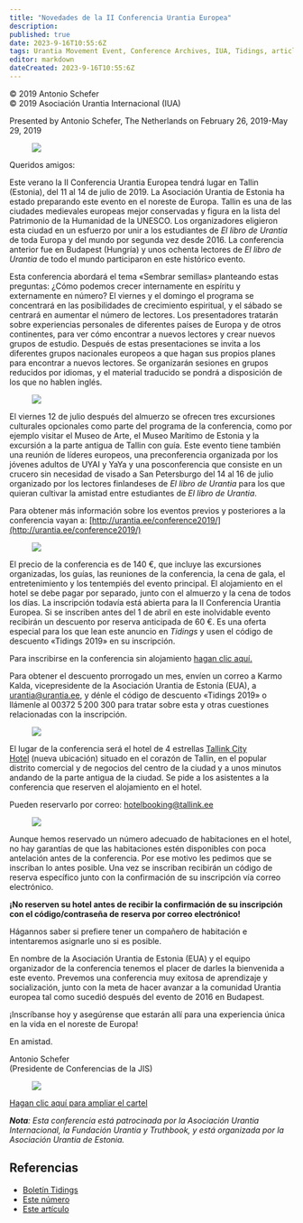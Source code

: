 ```yaml
---
title: "Novedades de la II Conferencia Urantia Europea"
description: 
published: true
date: 2023-9-16T10:55:6Z
tags: Urantia Movement Event, Conference Archives, IUA, Tidings, article
editor: markdown
dateCreated: 2023-9-16T10:55:6Z
---
```


<p class="v-card v-sheet theme--light gray lighten-3 px-2">© 2019 Antonio Schefer<br>© 2019 Asociación Urantia Internacional (IUA)</p>


Presented by Antonio Schefer, The Netherlands on February 26, 2019-May 29, 2019

<figure id="Figure_1" class="image urantiapedia image-style-align-left">
<img src="/image/article/IUA_Tidings/Sowing-Seeds-white-background-300x355.jpg">
</figure>

Queridos amigos:

Este verano la II Conferencia Urantia Europea tendrá lugar en Tallin (Estonia), del 11 al 14 de julio de 2019. La Asociación Urantia de Estonia ha estado preparando este evento en el noreste de Europa. Tallin es una de las ciudades medievales europeas mejor conservadas y figura en la lista del Patrimonio de la Humanidad de la UNESCO. Los organizadores eligieron esta ciudad en un esfuerzo por unir a los estudiantes de _El libro de Urantia_ de toda Europa y del mundo por segunda vez desde 2016. La conferencia anterior fue en Budapest (Hungría) y unos ochenta lectores de _El libro de Urantia_ de todo el mundo participaron en este histórico evento.

Esta conferencia abordará el tema «Sembrar semillas» planteando estas preguntas: ¿Cómo podemos crecer internamente en espíritu y externamente en número? El viernes y el domingo el programa se concentrará en las posibilidades de crecimiento espiritual, y el sábado se centrará en aumentar el número de lectores. Los presentadores tratarán sobre experiencias personales de diferentes países de Europa y de otros continentes, para ver cómo encontrar a nuevos lectores y crear nuevos grupos de estudio. Después de estas presentaciones se invita a los diferentes grupos nacionales europeos a que hagan sus propios planes para encontrar a nuevos lectores. Se organizarán sesiones en grupos reducidos por idiomas, y el material traducido se pondrá a disposición de los que no hablen inglés.

<figure id="Figure_2" class="image urantiapedia">
<img src="/image/article/IUA_Tidings/Tallinn-Old-Town-towers-square-e1550528093481.jpg">
</figure>

El viernes 12 de julio después del almuerzo se ofrecen tres excursiones culturales opcionales como parte del programa de la conferencia, como por ejemplo visitar el Museo de Arte, el Museo Marítimo de Estonia y la excursión a la parte antigua de Tallin con guía. Este evento tiene también una reunión de líderes europeos, una preconferencia organizada por los jóvenes adultos de UYAI y YaYa y una posconferencia que consiste en un crucero sin necesidad de visado a San Petersburgo del 14 al 16 de julio organizado por los lectores finlandeses de _El libro de Urantia_ para los que quieran cultivar la amistad entre estudiantes de _El libro de Urantia_.

Para obtener más información sobre los eventos previos y posteriores a la conferencia vayan a: [http://urantia.ee/conference2019/](http://urantia.ee/conference2019/)

<figure id="Figure_3" class="image urantiapedia">
<img src="/image/article/IUA_Tidings/Conference-Room-2-Tallink-City-Hotel-706x484.jpg">
</figure>

El precio de la conferencia es de 140 €, que incluye las excursiones organizadas, los guías, las reuniones de la conferencia, la cena de gala, el entretenimiento y los tentempiés del evento principal. El alojamiento en el hotel se debe pagar por separado, junto con el almuerzo y la cena de todos los días. La inscripción todavía está abierta para la II Conferencia Urantia Europea. Si se inscriben antes del 1 de abril en este inolvidable evento recibirán un descuento por reserva anticipada de 60 €. Es una oferta especial para los que lean este anuncio en _Tidings_ y usen el código de descuento «Tidings 2019» en su inscripción.

Para inscribirse en la conferencia sin alojamiento [hagan clic aquí.](http://urantia.ee/conference2019/registration/)

Para obtener el descuento prorrogado un mes, envíen un correo a Karmo Kalda, vicepresidente de la Asociación Urantia de Estonia (EUA), a [urantia@urantia.ee](mailto:pr@urantia.ee), y dénle el código de descuento «Tidings 2019» o llámenle al 00372 5 200 300 para tratar sobre esta y otras cuestiones relacionadas con la inscripción.

<figure id="Figure_4" class="image urantiapedia image-style-align-right">
<img src="/image/article/IUA_Tidings/2-Front-View-Tallink-City-Hotel-300x206.jpg">
</figure>

El lugar de la conferencia será el hotel de 4 estrellas [Tallink City Hotel](https://www.tallinkhotels.com/tallink-city-hotel) (nueva ubicación) situado en el corazón de Tallin, en el popular distrito comercial y de negocios del centro de la ciudad y a unos minutos andando de la parte antigua de la ciudad. Se pide a los asistentes a la conferencia que reserven el alojamiento en el hotel.

Pueden reservarlo por correo: [hotelbooking@tallink.ee](mailto:hotelbooking@tallink.ee)

<figure id="Figure_5" class="image urantiapedia image-style-align-left">
<img src="/image/article/IUA_Tidings/Twin-Room-City-Hotel-300x206.jpg">
</figure>

Aunque hemos reservado un número adecuado de habitaciones en el hotel, no hay garantías de que las habitaciones estén disponibles con poca antelación antes de la conferencia. Por ese motivo les pedimos que se inscriban lo antes posible. Una vez se inscriban recibirán un código de reserva específico junto con la confirmación de su inscripción vía correo electrónico.

**¡No reserven su hotel antes de recibir la confirmación de su inscripción con el código/contraseña de reserva por correo electrónico!** 

Hágannos saber si prefiere tener un compañero de habitación e intentaremos asignarle uno si es posible.

En nombre de la Asociación Urantia de Estonia (EUA) y el equipo organizador de la conferencia tenemos el placer de darles la bienvenida a este evento. Prevemos una conferencia muy exitosa de aprendizaje y socialización, junto con la meta de hacer avanzar a la comunidad Urantia europea tal como sucedió después del evento de 2016 en Budapest.

¡Inscríbanse hoy y asegúrense que estarán allí para una experiencia única en la vida en el noreste de Europa!

En amistad.

Antonio Schefer  
(Presidente de Conferencias de la JIS)
<br style="clear:both;"/>

<figure id="Figure_6" class="image urantiapedia">
<img src="/image/article/IUA_Tidings/April-13-2019-Sowing-Seeds-Final-Updates-1-514x706.jpg">
</figure>

[Hagan clic aquí para ampliar el cartel](https://urantia-association.org/wp-content/uploads/2019/02/April-13-2019-Sowing-Seeds-Final-Updates-1.png)

**_Nota_**_: Esta conferencia está patrocinada por la Asociación Urantia Internacional, la Fundación Urantia y Truthbook, y está organizada por la Asociación Urantia de Estonia._

## Referencias

- [Boletín Tidings](https://urantia-association.org/acerca-del-boletin-tidings/?lang=es)
- [Este número](https://urantia-association.org/newsletter/tidings-marzo-2019/?lang=es)
- [Este artículo](https://urantia-association.org/novedades-de-la-ii-conferencia-urantia-europea/?lang=es)


